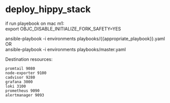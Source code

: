 # deploy_hippy_stack

if run playebook on mac m1:<br>
export OBJC_DISABLE_INITIALIZE_FORK_SAFETY=YES <br>

ansible-playbook -i environments playbooks/{{appropriate_playbook}}.yaml <br>
OR <br>
ansible-playbook -i environments playbooks/master.yaml <br>


Destination resources:
```
promtail 9080
node-exporter 9100
cadvisor 9280
grafana 3000
loki 3100
prometheus 9090
alertmanager 9093
```
